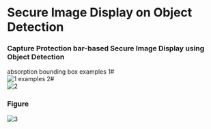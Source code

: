 # Secure Image Display on Object Detection
### Capture Protection bar-based Secure Image Display using Object Detection
  absorption bounding box examples 1#  
  ![1](https://user-images.githubusercontent.com/75716601/106891718-712f1680-672e-11eb-8f50-94b91d920ee3.jpg)
                          examples 2#  
  ![2](https://user-images.githubusercontent.com/75716601/106891772-86a44080-672e-11eb-91c6-f007652cc494.jpg)
  
### Figure
![3](https://user-images.githubusercontent.com/75716601/106891773-886e0400-672e-11eb-9fb4-7778a8786c4d.jpg)

